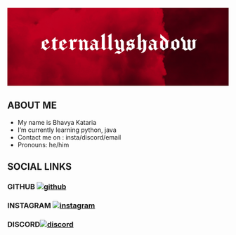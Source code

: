 ![developer](https://github.com/eternallyshadow/eternallyshadow/blob/main/static.png)

## ABOUT ME
-  My name is Bhavya Kataria
-  I’m currently learning python, java
-  Contact me on : insta/discord/email 
-  Pronouns: he/him

## SOCIAL LINKS 
### GITHUB [<img src='https://cdn.jsdelivr.net/npm/simple-icons@3.0.1/icons/github.svg' alt='github' height='40'>](https://github.com/eternallyshadow)
### INSTAGRAM [<img src='https://cdn.jsdelivr.net/npm/simple-icons@3.0.1/icons/instagram.svg' alt='instagram' height='40'>](https://www.instagram.com/eternallyshadow/)
### DISCORD[<img src='https://cdn.jsdelivr.net/npm/simple-icons@3.0.1/icons/discord.svg' alt='discord' height='40'>](discord.com/app) 
